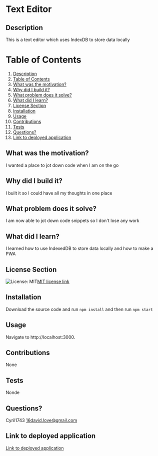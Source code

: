 # Text Editor
  ## Description
  This is a text editor which uses IndexDB to store data locally
  # Table of Contents
  1. [Description](#description)
  2. [Table of Contents](#table-of-contents)
  3. [What was the motivation?](#what-was-the-motivation)
  4. [Why did I build it?](#why-did-i-build-it)
  5. [What problem does it solve?](#what-problem-does-it-solve)
  6. [What did I learn?](#what-did-i-learn)
  7. [License Section](#license-section)
  8. [Installation](#installation)
  9. [Usage](#usage)
  10. [Contributions](#contributions)
  11. [Tests](#tests)
  12. [Questions?](#questions)
  13. [Link to deployed application](#link-to-deployed-application)
  ## What was the motivation?
  I wanted a place to jot down code when I am on the go
  ## Why did I build it?
  I built it so I could have all my thoughts in one place
  ## What problem does it solve?
  I am now able to jot down code snippets so I don't lose any work
  ## What did I learn?
  I learned how to use IndexedDB to store data locally and how to make a PWA
  ## License Section
  ![License: MIT](https://img.shields.io/badge/License-MIT-yellow.svg)[MIT license link](https://opensource.org/licenses/MIT)
  ## Installation
  Download the source code and run `npm install` and then run `npm start`
  ## Usage
  Navigate to http://localhost:3000.
  ## Contributions
  None
  ## Tests
  Nonde
  ## Questions?
  Cyril1743
  16david.love@gmail.com
  ## Link to deployed application
  [Link to deployed application](https://thawing-hollows-54875.herokuapp.com/)
